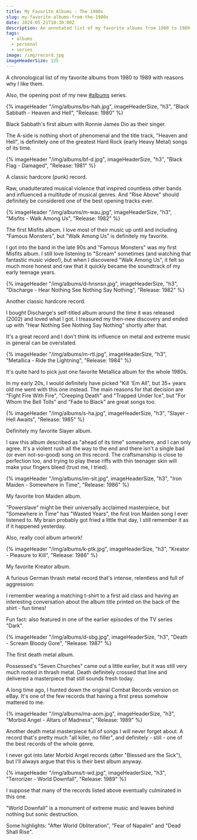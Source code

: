 ```yaml
---
title: My Favorite Albums - The 1980s
slug: my-favorite-albums-from-the-1980s
date: 2024-05-21T10:30:00Z
description: An annotated list of my favorite albums from 1980 to 1989.
tags:
  - albums
  - personal
  - series
image: /img/record.jpg
imageHeaderSize: 125
---
```


A chronological list of my favorite albums from 1980 to 1989 with reasons why I like them.

Also, the opening post of my new [#albums](/tags/albums/) series.

<div class="hr shadow mt2 mb2"></div>

{% imageHeader "/img/albums/bs-hah.jpg", imageHeaderSize, "h3", "Black Sabbath - Heaven and Hell", "Release: 1980" %}

Black Sabbath's first album with Ronnie James Dio as their singer.

The A-side is nothing short of phenomenal and the title track, "Heaven and Hell", is definitely one of the greatest Hard Rock (early Heavy Metal) songs of its time.

{% imageHeader "/img/albums/bf-d.jpg", imageHeaderSize, "h3", "Black Flag - Damaged", "Release: 1981" %}

A classic hardcore (punk) record.

Raw, unadulterated musical violence that inspired countless other bands and influenced a multitude of musical genres. And "Rise Above" should definitely be considered one of the best opening tracks ever.

{% imageHeader "/img/albums/m-wau.jpg", imageHeaderSize, "h3", "Misfits - Walk Among Us", "Release: 1982" %}

The first Misfits album. I love most of their music up until and including "Famous Monsters", but "Walk Among Us" is definitely my favorite.

I got into the band in the late 90s and "Famous Monsters" was my first Misfits album. I still love listening to "Scream" sometimes (and watching that fantastic music video!), but when I discovered "Walk Among Us", it felt so much more honest and raw that it quickly became the soundtrack of my early teenage years.

{% imageHeader "/img/albums/d-hnsnsn.jpg", imageHeaderSize, "h3", "Discharge - Hear Nothing See Nothing Say Nothing", "Release: 1982" %}

Another classic hardcore record.

I bought Discharge's self-titled album around the time it was released (2002) and loved what I got. I treasured my then-new discovery and ended up with "Hear Nothing See Nothing Say Nothing" shortly after that.

It's a great record and I don't think its influence on metal and extreme music in general can be overstated.

{% imageHeader "/img/albums/m-rtl.jpg", imageHeaderSize, "h3", "Metallica - Ride the Lightning", "Release: 1984" %}

It's quite hard to pick just one favorite Metallica album for the whole 1980s.

In my early 20s, I would definitely have picked "Kill 'Em All", but 35+ years old me went with this one instead. The main reasons for that decision are "Fight Fire With Fire", "Creeping Death" and "Trapped Under Ice", but "For Whom the Bell Tolls" and "Fade to Black" are great songs too.

{% imageHeader "/img/albums/s-ha.jpg", imageHeaderSize, "h3", "Slayer - Hell Awaits", "Release: 1985" %}

Definitely my favorite Slayer album.

I saw this album described as "ahead of its time" somewhere, and I can only agree. It's a violent rush all the way to the end and there isn't a single bad (or even not-so-good) song on this record. The craftsmanship is close to perfection too, and trying to play these riffs with thin teenager skin will make your fingers bleed (trust me, I tried).

{% imageHeader "/img/albums/im-sit.jpg", imageHeaderSize, "h3", "Iron Maiden - Somewhere in Time", "Release: 1986" %}

My favorite Iron Maiden album.

"Powerslave" might be their universally acclaimed masterpiece, but "Somewhere in Time" has "Wasted Years", the first Iron Maiden song I ever listened to. My brain probably got fried a little that day, I still remember it as if it happened yesterday.

Also, really cool album artwork!

{% imageHeader "/img/albums/k-ptk.jpg", imageHeaderSize, "h3", "Kreator - Pleasure to Kill", "Release: 1986" %}

My favorite Kreator album.

A furious German thrash metal record that's intense, relentless and full of aggression:

I remember wearing a matching t-shirt to a first aid class and having an interesting conversation about the album title printed on the back of the shirt - fun times!

Fun fact: also featured in one of the earlier episodes of the TV series "Dark".

{% imageHeader "/img/albums/d-sbg.jpg", imageHeaderSize, "h3", "Death - Scream Bloody Gore", "Release: 1987" %}

The first death metal album.

Possessed's "Seven Churches" came out a little earlier, but it was still very much rooted in thrash metal. Death definitely crossed that line and delivered a masterpiece that still sounds fresh today.

A long time ago, I hunted down the original Combat Records version on eBay. It's one of the few records that having a first press somehow mattered to me.

{% imageHeader "/img/albums/ma-aom.jpg", imageHeaderSize, "h3", "Morbid Angel - Altars of Madness", "Release: 1989" %}

Another death metal masterpiece full of songs I will never forget about. A record that's pretty much "all killer, no filler", and definitely - still - one of the best records of the whole genre.

I never got into later Morbid Angel records (after "Blessed are the Sick"), but I'll always argue that this is their best album anyway.

{% imageHeader "/img/albums/t-wd.jpg", imageHeaderSize, "h3", "Terrorizer - World Downfall", "Release: 1989" %}

I suppose that many of the records listed above eventually culminated in this one.

"World Downfall" is a monument of extreme music and leaves behind nothing but sonic destruction.

Some highlights: "After World Obliteration", "Fear of Napalm" and "Dead Shall Rise".
